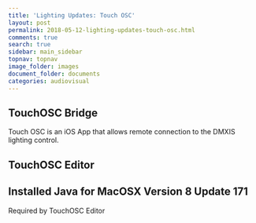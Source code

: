 ```yaml
---
title: 'Lighting Updates: Touch OSC'
layout: post
permalink: 2018-05-12-lighting-updates-touch-osc.html
comments: true
search: true
sidebar: main_sidebar
topnav: topnav
image_folder: images
document_folder: documents
categories: audiovisual
---
```


## TouchOSC Bridge

Touch OSC is an iOS App that allows remote connection to the DMXIS lighting control.  

## TouchOSC Editor


## Installed Java for MacOSX Version 8 Update 171
Required by TouchOSC Editor